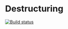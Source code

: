 # Destructuring

[![Build status](https://ci.appveyor.com/api/projects/status/6fwiv2wjs8755xxt?svg=true)](https://ci.appveyor.com/project/Mle4nbly/destructuring)